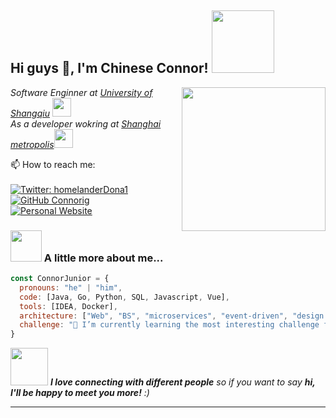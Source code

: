 <!--
**Connorig/Connorig** is a ✨ _special_ ✨ repository because its `README.md` (this file) appears on your GitHub profile.
- 🔭 I’m currently working on ...
- 🌱 I’m currently learning ...
- 👯 I’m looking to collaborate on ...
- 🤔 I’m looking for help with ...
- 💬 Ask me about ...
- 😄 Pronouns: ...
- ⚡ Fun fact: ...
Here are some ideas to get you started:
-->



<h2> Hi guys 👋, I'm Chinese Connor! <img src="https://media4.giphy.com/media/v1.Y2lkPTc5MGI3NjExc2F5NzBuY21qaDAzdGFmNWQ4dXVpcGFheW9mYnlhZXo2cjY0c2p2bSZlcD12MV9pbnRlcm5hbF9naWZfYnlfaWQmY3Q9Zw/26tk0oCeWpf0kITRK/giphy.webp" width="100"></h2>

<img align='right' src="https://media.giphy.com/media/ieyl9zmCjO4b4t6qoY/giphy.gif" width="230">
<p><em>Software Enginner at <a href="javascript:void(0)">University of Shangqiu</a>
  
<img src="https://media.giphy.com/media/fYSnHlufseco8Fh93Z/giphy.gif" width="30">
</br>As a developer wokring at <a href="https://www.thingple.com"> Shanghai metropolis</a><img src="https://media.giphy.com/media/WUlplcMpOCEmTGBtBW/giphy.gif" width="30"> 
</em></p>

📫 How to reach me: 
<br>
<br>
[![Twitter: homelanderDona1](https://img.shields.io/twitter/follow/homelanderDona1?style=social)](https://twitter.com/homelanderDona1)
<br>
[![GitHub Connorig](https://img.shields.io/github/followers/Connorig?label=follow&style=social)](https://github.com/Connorig)
<br>
[![Personal Website](https://img.shields.io/badge/Website-46a2f1.svg?&style=flat-square&logo=Google-Chrome&logoColor=white&link=https://cloudbyte.top/)](https://cloudbyte.top/)

### <img src="https://media.giphy.com/media/VgCDAzcKvsR6OM0uWg/giphy.gif" width="50"> A little more about me...  

```javascript
const ConnorJunior = {
  pronouns: "he" | "him",
  code: [Java, Go, Python, SQL, Javascript, Vue],
  tools: [IDEA, Docker],
  architecture: ["Web", "BS", "microservices", "event-driven", "design system pattern"],
  challenge: "🌱 I’m currently learning the most interesting challenge focused on 3D view model on three.JS and oimo.JS"
}
```

<img src="https://media.giphy.com/media/LnQjpWaON8nhr21vNW/giphy.gif" width="60"> <em><b>I love connecting with different people</b> so if you want to say <b>hi, I'll be happy to meet you more!</b> :)</em>

---
